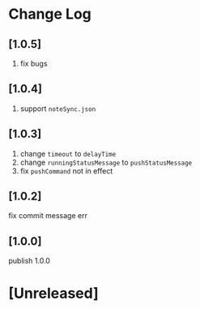 # Change Log
## [1.0.5]
1. fix bugs
## [1.0.4]
1. support `noteSync.json`
## [1.0.3]
1. change `timeout` to `delayTime`
2. change `runningStatusMessage` to `pushStatusMessage`
3. fix `pushCommand` not in effect

## [1.0.2]

fix commit message err

## [1.0.0]

publish 1.0.0 

# [Unreleased]
